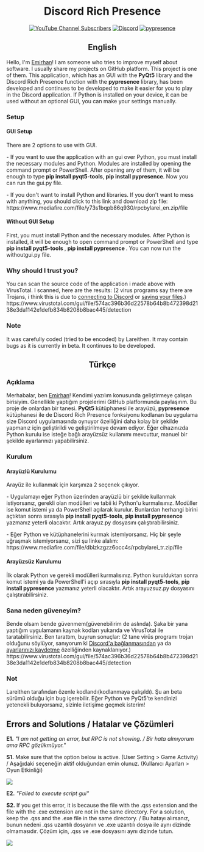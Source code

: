 <h1 align="center"><b>Discord Rich Presence</b></h1>
<p align="center">
  <a href="https://www.youtube.com/channel/UC04gEGNKl9V8UyjIDh6RE6g"><img alt="YouTube Channel Subscribers" src="https://img.shields.io/youtube/channel/subscribers/UC04gEGNKl9V8UyjIDh6RE6g?color=%23f00002&label=YouTube&logo=youtube&logoColor=white&style=flat-square"></a>
  <a href="https://discord.gg/aaYjVKC"><img alt="Discord" src="https://img.shields.io/discord/766643389062971413?color=%237289DA&label=Discord&logo=discord&logoColor=white&style=flat-square"></a>
  <a href="https://github.com/qwertyquerty/pypresence"><img alt="pypresence" src="https://img.shields.io/badge/using-pypresence-00bb88.svg?style=flat-square&logo=discord&logoWidth=20"></a>
</p>
<h2 align="center">English</h2>
<p>Hello, I'm  <a href="https://github.com/Lareithen">Emirhan</a>! I am someone who tries to improve myself about software. I usually share my projects on GitHub platform. This project is one of them. This application, which has an GUI with the <b>PyQt5</b> library and the Discord Rich Presence function with the <b>pypresence</b> library, has been developed and continues to be developed to make it easier for you to play in the Discord application. If Python is installed on your device, it can be used without an optional GUI, you can make your settings manually.</p>
<h3>Setup</h3>
<h4>GUI Setup</h4>
<p>There are 2 options to use with GUI.</p>
<p> - If you want to use the application with an gui over Python, you must install the necessary modules and Python. Modules are installed by opening the command prompt or PowerShell. After opening any of them, it will be enough to type <b>pip install pyqt5-tools</b>, <b>pip install pypresence</b>. Now you can run the gui.py file.</p>
<p>- If you don't want to install Python and libraries. If you don't want to mess with anything, you should click to this link and download zip file: https://www.mediafire.com/file/y73s1bqpb86q930/rpcbylarei_en.zip/file</p>
<h4>Without GUI Setup</h4>
<p>First, you must install Python and the necessary modules. After Python is installed, it will be enough to open command prompt or PowerShell and type <b> pip install pyqt5-tools </b>, <b> pip install pypresence </b>. You can now run the withoutgui.py file.</p>
<h3>Why should I trust you?</h3>
<p>You can scan the source code of the application i made above with VirusTotal. I scanned, here are the results: (2 virus programs say there are Trojans, i think this is due to <a href="https://github.com/Lareithen/discordRPC/blob/a9aec629b5fff6472929c59ba2244b69846a5fae/discordRPC-tr/arayuz.py#L171">connecting to Discord</a> or <a href="https://github.com/Lareithen/discordRPC/blob/a9aec629b5fff6472929c59ba2244b69846a5fae/discordRPC-tr/arayuz.py#L135">saving your files</a>.)<br>https://www.virustotal.com/gui/file/574ac396b36d22578b64b8b472398d2138e3da1142e1defb834b8208b8bac445/detection</p>
<h3>Note</h3>
<p>It was carefully coded (tried to be encoded) by Lareithen. It may contain bugs as it is currently in beta. It continues to be developed.</p>

<h2 align="center">Türkçe</h2>
<h3>Açıklama</h3>
<p>Merhabalar, ben <a href="https://github.com/Lareithen">Emirhan</a>! Kendimi yazılım konusunda geliştirmeye çalışan birisiyim. Genellikle yaptığım projelerimi GitHub platformunda paylaşırım. Bu proje de onlardan bir tanesi. <b>PyQt5</b> kütüphanesi ile arayüzü, <b>pypresence</b> kütüphanesi ile de Discord Rich Presence fonksiyonu kodlanan bu uygulama size Discord uygulamasında oynuyor özelliğini daha kolay bir şekilde yapmanız için geliştirildi ve geliştirilmeye devam ediyor. Eğer cihazınızda Python kurulu ise isteğe bağlı arayüzsüz kullanımı mevcuttur, manuel bir şekilde ayarlarınızı yapabilirsiniz.</p>
<h3>Kurulum</h3>
<h4>Arayüzlü Kurulumu</h4>
<p>Arayüz ile kullanmak için karşınıza 2 seçenek çıkıyor.</p>
<p>- Uygulamayı eğer Python üzerinden arayüzlü bir şekilde kullanmak istiyorsanız, gerekli olan modülleri ve tabii ki Python'u kurmalısınız. Modüller ise komut istemi ya da PowerShell açılarak kurulur. Bunlardan herhangi birini açtıktan sonra sırasıyla <b>pip install pyqt5-tools</b>, <b>pip install pypresence</b> yazmanız yeterli olacaktır. Artık arayuz.py dosyasını çalıştırabilirsiniz.</p>
<p>- Eğer Python ve kütüphanelerini kurmak istemiyorsanız. Hiç bir şeyle uğraşmak istemiyorsanız, sizi şu linke alalım: https://www.mediafire.com/file/dblzkzgzz6occ4s/rpcbylarei_tr.zip/file</p>
<h4>Arayüzsüz Kurulumu</h4>
<p>İlk olarak Python ve gerekli modülleri kurmalısınız. Python kurulduktan sonra komut istemi ya da PowerShell'i açıp sırasıyla <b>pip install pyqt5-tools</b>, <b>pip install pypresence</b> yazmanız yeterli olacaktır. Artık arayuzsuz.py dosyasını çalıştırabilirsiniz.</p>
<h3>Sana neden güveneyim?</h3>
<p>Bende olsam bende güvenmem(güvenebilirim de aslında). Şaka bir yana yaptığım uygulamanın kaynak kodları yukarıda ve VirusTotal ile taratabilirsiniz. Ben tarattım, buyrun sonuçlar: (2 tane virüs programı trojan olduğunu söylüyor, sanıyorum ki <a href="https://github.com/Lareithen/discordRPC/blob/a9aec629b5fff6472929c59ba2244b69846a5fae/discordRPC-tr/arayuz.py#L171">Discord'a bağlanmasından</a> ya da <a href="https://github.com/Lareithen/discordRPC/blob/a9aec629b5fff6472929c59ba2244b69846a5fae/discordRPC-tr/arayuz.py#L135">ayarlarınızı kaydetme</a> özelliğinden kaynaklanıyor.)<br>https://www.virustotal.com/gui/file/574ac396b36d22578b64b8b472398d2138e3da1142e1defb834b8208b8bac445/detection</p>
<h3>Not</h3>
<p>Lareithen tarafından özenle kodlandı(kodlanmaya çalışıldı). Şu an beta sürümü olduğu için bug içerebilir. Eğer Python ve PyQt5'te kendinizi yetenekli buluyorsanız, sizinle iletişime geçmek isterim!</p>

<h2>Errors and Solutions / Hatalar ve Çözümleri</h2>
<p><b>E1.</b> <i>"I am not getting an error, but RPC is not showing. / Bir hata almıyorum ama RPC gözükmüyor."</i></p>
<p><b>S1.</b> Make sure that the option below is active. (User Setting > Game Activity) / Aşağıdaki seçeneğin aktif olduğundan emin olunuz. (Kullanıcı Ayarları > Oyun Etkinliği)</p>
<img src="https://user-images.githubusercontent.com/72984140/117354326-e2ab6c00-aeb9-11eb-87fe-b7cca088b326.png">
<br>
<p><b>E2.</b> <i>"Failed to execute script gui"</i></p>
<p><b>S2.</b> If you get this error, it is because the file with the .qss extension and the file with the .exe extension are not in the same directory. For a solution, keep the .qss and the .exe file in the same directory. / Bu hatayı alırsanız, bunun nedeni .qss uzantılı dosyanın ve .exe uzantılı dosya ile aynı dizinde olmamasıdır. Çözüm için, .qss ve .exe dosyasını aynı dizinde tutun.</p>
<img src="https://user-images.githubusercontent.com/72984140/117356871-eb517180-aebc-11eb-8800-b6840b8c7b17.png">
